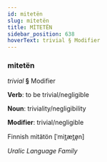 ```yaml
---
id: mitetën
slug: mitetën
title: MİTETËN
sidebar_position: 638
hoverText: trivial § Modifier
---
```


### mitetën

*trivial* **§** Modifier

**Verb**: to be trivial/negligible

**Noun**: triviality/negligibility

**Modifier**: trivial/negligible

Finnish mitätön [ˈmit̪æt̪ø̞n]

*Uralic Language Family*